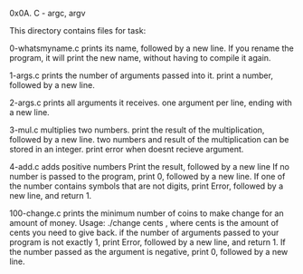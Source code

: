 0x0A. C - argc, argv

This directory contains files for task:

0-whatsmyname.c
prints its name, followed by a new line. 
If you rename the program, it will print the new name, without having to compile it again.

1-args.c
prints the number of arguments passed into it.
print a number, followed by a new line.

2-args.c
prints all arguments it receives.
one argument per line, ending with a new line.

3-mul.c
multiplies two numbers.
print the result of the multiplication, followed by a new line.
two numbers and result of the multiplication can be stored in an integer.
print error when doesnt recieve argument.

4-add.c
adds positive numbers
Print the result, followed by a new line
If no number is passed to the program, print 0, followed by a new line.
If one of the number contains symbols that are not digits, print Error, followed by a new line, and return 1.

100-change.c
prints the minimum number of coins to make change for an amount of money.
Usage: ./change cents , where cents is the amount of cents you need to give back.
if the number of arguments passed to your program is not exactly 1, print Error, followed by a new line, and return 1.
If the number passed as the argument is negative, print 0, followed by a new line.
